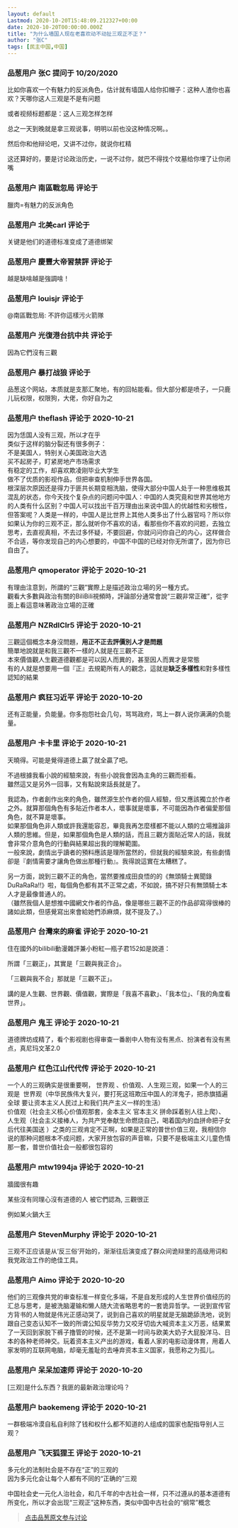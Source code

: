 ```yaml
---
layout: default
Lastmod: 2020-10-20T15:48:09.212327+00:00
date: 2020-10-20T00:00:00.000Z
title: "为什么墙国人现在老喜欢动不动扯三观正不正？"
author: "张C"
tags: [民主中国,中国]
---
```



### 品葱用户 **张C** 提问于 10/20/2020
    
比如你喜欢一个有魅力的反派角色，估计就有墙国人给你扣帽子：这种人渣你也喜欢？天哪你这人三观是不是有问题  
  
或者视频标题都是：这人三观怎样怎样  
  
  
总之一天到晚就是拿三观说事，明明以前也没这种情况啊。。  
  
然后你和他辩论吧，又讲不过你，就说你杠精  
  
这还算好的，要是讨论政治历史，一说不过你，就巴不得找个坟墓给你埋了让你闭嘴
    
                

### 品葱用户 **南區戰忽局** 评论于 
        
臘肉=有魅力的反派角色
        
                

### 品葱用户 **北美carl** 评论于 
        
关键是他们的道德标准变成了道德绑架
        
                

### 品葱用户 **慶豐大帝習禁評** 评论于 
        
越是缺啥越是強調啥！
        
                

### 品葱用户 **louisjr** 评论于 
        
@南區戰忽局: 不許你這樣污火箭隊
        
                

### 品葱用户 **光復港台抗中共** 评论于 
        
因為它們沒有三觀
        
                

### 品葱用户 **暴打战狼** 评论于 
        
品葱这个网站，本质就是支那汇聚地，有的回帖能看。但大部分都是喷子，一只鹿儿玩权限，权限狗，大佬，你好自为之
        
                

### 品葱用户 **theflash** 评论于 2020-10-21
        
因为恁国人没有三观，所以才在乎  
类似于这样的脑分裂还有很多例子：  
不是美国人，特别关心美国政治大选  
买不起房子，盯紧房地产市场需求  
有稳定的工作，却喜欢欺凌刚毕业大学生  
做不了优质的影视作品，但把审查机制伸手世界各国。  
根深层次原因还是得力于匪共长期变相洗脑，使得大部分中国人处于一种思维极其混乱的状态，你今天找个复杂点的问题问中国人：中国的人类究竟和世界其他地方的人类有什么区别？中国人可以找出千百万理由出来说中国人的优越性和劣根性，但答案呢？人类是一样的，中国人是比世界上其他人类多出了什么器官吗？所以你如果认为你的三观不正，那么就听你不喜欢的话，看那些你不喜欢的问题，去独立思考，去直视真相，不去过多怀疑，不要回避，你就问问你自己的内心，这样做合不合适，等你发现自己的内心想要的，中国不中国的已经对你无所谓了，因为你已自由了。
        
                

### 品葱用户 **qmoperator** 评论于 2020-10-21
        
有理由注意到，所謂的“三觀”實際上是描述政治立場的另一種方式。  
觀看大多數與政治有關的BiliBili視頻時，評論部分通常會說“三觀非常正確”，從字面上看這意味著政治立場的正確
        
                

### 品葱用户 **NZRdlClr5** 评论于 2020-10-21
        
三觀這個概念本身沒問題，**用正不正去評價別人才是問題**  
簡單地說就是和我三觀不一樣的人就是在三觀不正  
本來價值觀人生觀道德觀都是可以因人而異的，甚至因人而異才是常態  
有的人就是想要用一個『正』去規範所有人的觀念，這就是**缺乏多樣性**和對多樣性認知的結果
        
                

### 品葱用户 **疯狂习近平** 评论于 2020-10-20
        
还有正能量，负能量。你多抱怨社会几句，骂骂政府，骂上一群人说你满满的负能量。
        
                

### 品葱用户 **卡卡里** 评论于 2020-10-21
        
天曉得。可能是覺得道德上贏了就全贏了吧。  
  
  
不過根據我看小說的經驗來說，有些小說我會因為主角的三觀而拒看。  
雖然這又是另外一回事，又有點說來話長就是了。  
  
我認為，作者創作出來的角色，雖然源生於作者的個人經驗，但又應該獨立於作者之外。就算那個角色有多貼近作者本人，壞事就是壞事，不可能因為作者偏愛那個角色，就不算是壞事。  
如果那個角色非人類或許我還能容忍，畢竟我再怎麼樣都不能以人類的立場推論非人類的思維。但是，如果那個角色是人類的話，而且三觀方面貼近常人的話，我就會非常介意角色的行動與結果超出我的理解範圍。  
一般來說，劇情出乎讀者的預料應該是理所當然的，但就我的經驗來說，有些劇情卻是『劇情需要才讓角色做出那種行動』。我得說這實在太糟糕了。  
  
另一方面，說到三觀不正的角色，當然要推成田良悟的的《無頭騎士異聞錄 DuRaRaRa!!》啦，每個角色都有其不正常之處，不如說，搞不好只有無頭騎士本人才是最像普通人的。  
（雖然我個人是想推中國網文作者的作品，像是哪些三觀不正的作品卻寫得很棒的諸如此類，但感覺寫出來會給她們添麻煩，就不提及了。）
        
                

### 品葱用户 **台灣來的麻雀** 评论于 2020-10-21
        
住在國外的bilibili動漫雜評兼小粉紅—瓶子君152如是說道：  
  
所謂「三觀正」，其實是「三觀與我正合」。  
  
「三觀與我不合」那就是「三觀不正」。  
  
講的是人生觀、世界觀、價值觀，實際是「我喜不喜歡」、「我本位」、「我的角度看世界」。
        
                

### 品葱用户 **鬼王** 评论于 2020-10-21
        
道德牌坊成精了，看个影视剧也得审查一番剧中人物有没有黑点、扮演者有没有黑点，真尼玛文革2.0
        
                

### 品葱用户 **红色江山代代传** 评论于 2020-10-21
        
一个人的三观确实是很重要啊， 世界观 、价值观、人生观三观，如果一个人的三观是  世界观（中华民族伟大复兴，要打死这班欺压中国人的洋鬼子，把赤旗插遍全球 要让资本主义人民过上和我们共产主义一样的生活）  
价值观（社会主义核心价值观那套，金本主义 官本主义 拼命踩着别人往上爬）、人生观（社会主义接棒人，为共产党奉献生命燃烧自己，喝着国内的血拼命把子女后代往美国送 ）之类的三观肯定不正啊，如果是正常的普世价值三观，我相信你说的那种问题根本不成问题，大家开放包容的声音嘛，只要不是极端主义儿童色情那一套，普世价值社会一般都很包容的
        
                

### 品葱用户 **mtw1994ja** 评论于 2020-10-21
        
牆國很有趣  
  
某些沒有同理心沒有道德的人 被它們認為, 三觀很正  
  
例如某火鍋大王
        
                

### 品葱用户 **StevenMurphy** 评论于 2020-10-21
        
三观不正应该是从‘反三俗’开始的，渐渐往后演变成了群众间诡辩里的高级用词和我党政治工作的绝佳工具。
        
                

### 品葱用户 **Aimo** 评论于 2020-10-20
        
他们的三观像共党的审查标准一样变化多端，不是自发形成的人生世界价值经历的汇总与思考，是被洗脑灌输和懒人随大流省略思考的一套诡异哲学。一说到宣传官方背书的人物就是伟光正感动哭了，说到自己喜欢的明星就是无脑跪舔洗地，说到跟自己变态认知不一致的所谓公知反华势力又咬牙切齿大喊资本主义万恶，结果累了一天回到家脱下裤子撸管的时候，还不是第一时间与欧美大奶子大屁股洋马、日本的各种老师神交。玩着资本主义产出的游戏，看着人家的电影动漫体育，用着人家发明的互联网电脑，却毫无羞耻的去唾弃资本主义国家，我愿称之为孤儿。
        
                

### 品葱用户 **呆呆加速师** 评论于 2020-10-20
        
\[三观\]是什么东西？我匪的最新政治理论吗？
        
                

### 品葱用户 **baokemeng** 评论于 2020-10-21
        
一群极端冷漠自私自利除了钱和权什么都不知道的人组成的国家也配指导别人三观？
        
                

### 品葱用户 **飞天狐狸王** 评论于 2020-10-21
        
多元化的法制社会是不存在“正”的三观的  
因为多元化会让每个人都有不同的“正确的”三观  
  
中国社会史一元化人治社会，和几千年的中古社会一样，只不过遵从的基本道德有所变化，所以才会出现“三观正”这种东西，类似中国中古社会的“纲常”概念
        
                





> [点击品葱原文参与讨论](https://pincong.rocks/question/32467)

